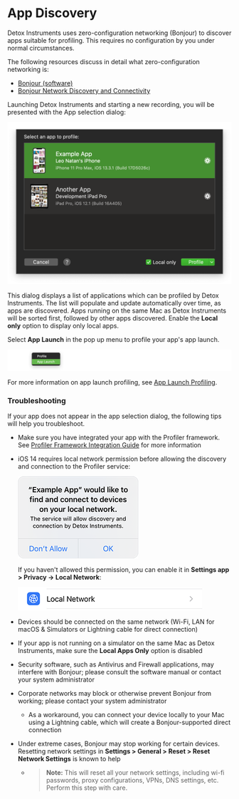 # App Discovery

Detox Instruments uses zero-configuration networking (Bonjour) to discover apps suitable for profiling. This requires no configuration by you under normal circumstances. 

The following resources discuss in detail what zero-configuration networking is:

- [Bonjour (software)](https://en.wikipedia.org/wiki/Bonjour_(software))
- [Bonjour Network Discovery and Connectivity](https://developer.apple.com/videos/play/wwdc2011/211/)

Launching Detox Instruments and starting a new recording, you will be presented with the App selection dialog:

![App Discovered](Resources/Readme_Discovered.png "App Discovered")

This dialog displays a list of applications which can be profiled by Detox Instruments. The list will populate and update automatically over time, as apps are discovered. Apps running on the same Mac as Detox Instruments will be sorted first, followed by other apps discovered. Enable the **Local only** option to display only local apps.

Select **App Launch** in the pop up menu to profile your app's app launch.

![App Launch Profiling](Resources/AppLaunch_AppLaunchProfilingMenu.png "App Launch Profiling")

For more information on app launch profiling, see [App Launch Profiling](AppLaunchProfiling.md).

### Troubleshooting

If your app does not appear in the app selection dialog, the following tips will help you troubleshoot.

- Make sure you have integrated your app with the Profiler framework. See [Profiler Framework Integration Guide](XcodeIntegrationGuide.md) for more information

- iOS 14 requires local network permission before allowing the discovery and connection to the Profiler service:

  ![](Resources/OS14_AllowPermission.png)

  If you haven't allowed this permission, you can enable it in **Settings app > Privacy -> Local Network**:

  ![](Resources/OS14_Settings_Privacy.png)

- Devices should be connected on the same network (Wi-Fi, LAN for macOS & Simulators or Lightning cable for direct connection)

- If your app is not running on a simulator on the same Mac as Detox Instruments, make sure the **Local Apps Only** option is disabled

- Security software, such as Antivirus and Firewall applications, may interfere with Bonjour; please consult the software manual or contact your system administrator

- Corporate networks may block or otherwise prevent Bonjour from working; please contact your system administrator
  
  - As a workaround, you can connect your device locally to your Mac using a Lightning cable, which will create a Bonjour-supported direct connection
  
- Under extreme cases, Bonjour may stop working for certain devices. Resetting network settings in **Settings > General > Reset > Reset Network Settings** is known to help
  
  - > **Note:** This will reset all your network settings, including wi-fi passwords, proxy configurations, VPNs, DNS settings, etc. Perform this step with care.
